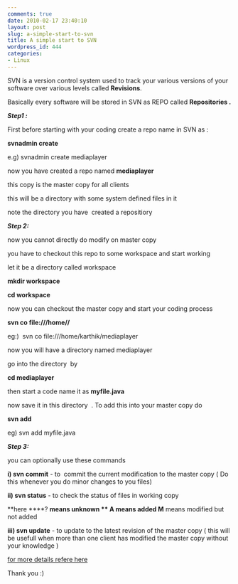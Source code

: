 ```yaml
---
comments: true
date: 2010-02-17 23:40:10
layout: post
slug: a-simple-start-to-svn
title: A simple start to SVN
wordpress_id: 444
categories:
- Linux
---
```


SVN is a version control system used to track your various versions of your software over various levels called **Revisions**.

Basically every software will be stored in SVN as REPO called **Repositories .**

_**Step1 :**_

First before starting with your coding create a repo name in SVN as :

**svnadmin create<your-repo-name>**

e.g) svnadmin create mediaplayer

now you have created a repo named **mediaplayer**

this copy is the master copy for all clients

this will be a directory with some system defined files in it

note the directory you have  created a repositiory

_**Step 2:**_

now you cannot directly do modify on master copy

you have to checkout this repo to some workspace and start working

let it be a directory called workspace

**mkdir workspace**

**cd workspace**

now you can checkout the master copy and start your coding process

**svn co file:///home/<user-name>/<repo-name>**

eg:)  svn co file:///home/karthik/mediaplayer

now you will have a directory named mediaplayer

go into the directory  by

**cd mediaplayer**

then start a code name it as **myfile.java**

now save it in this directory  . To add this into your master copy do

**svn add  <file-name>**

eg) svn add myfile.java

_**Step 3:**_

you can optionally use these commands

**i) svn commit** - to  commit the current modification to the master copy ( Do this whenever you do minor changes to you files)

**ii) svn status** - to check the status of files in working copy

**here ****? **means unknown ** A **means added** M** means modified but not added

**iii) svn update** - to update to the latest revision of the master copy ( this will be usefull when more than one client has modified the master copy without your knowledge )

[for more details refere here ](http://www.linuxfromscratch.org/blfs/edguide/chapter03.html)

Thank you :)
